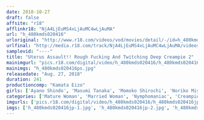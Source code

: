 ```yaml
---
date: 2018-10-27
draft: false
affsite: "r18"
afflinkr18: "NjA4LjEuMS4xLjAuMC4wLjAuMA"
url: "h_480kmds020416"
urloriginal: "http://www.r18.com/videos/vod/movies/detail/-/id=h_480kmds020416"
urlfinal: "http://media.r18.com/track/NjA4LjEuMS4xLjAuMC4wLjAuMA/videos/vod/movies/detail/-/id=h_480kmds020416"
samplevid: "----"
title: "Uterus Assault!! Rough Fucking And Twitching Deep Creampie 2"
mainimgurl: "pics.r18.com/digital/video/h_480kmds020416/h_480kmds020416ps.jpg"
mainimgs: "h_480kmds020416ps.jpg"
releasedate: "Aug. 27, 2018"
duration: 241
productioncomp: "Kamata Eizo"
girls: ['Ayano Shindo', 'Masumi Tanaka', 'Momoko Shirochi', 'Noriko Miyoshi', 'Keiko Nomura']
categories: ['Mature Woman', 'Married Woman', 'Nymphomaniac', 'Creampie', 'Over 4 Hours']
imgurls: ['pics.r18.com/digital/video/h_480kmds020416/h_480kmds020416jp-1.jpg', 'pics.r18.com/digital/video/h_480kmds020416/h_480kmds020416jp-2.jpg', 'pics.r18.com/digital/video/h_480kmds020416/h_480kmds020416jp-3.jpg', 'pics.r18.com/digital/video/h_480kmds020416/h_480kmds020416jp-4.jpg', 'pics.r18.com/digital/video/h_480kmds020416/h_480kmds020416jp-5.jpg', 'pics.r18.com/digital/video/h_480kmds020416/h_480kmds020416jp-6.jpg', 'pics.r18.com/digital/video/h_480kmds020416/h_480kmds020416jp-7.jpg', 'pics.r18.com/digital/video/h_480kmds020416/h_480kmds020416jp-8.jpg', 'pics.r18.com/digital/video/h_480kmds020416/h_480kmds020416jp-9.jpg', 'pics.r18.com/digital/video/h_480kmds020416/h_480kmds020416jp-10.jpg', 'pics.r18.com/digital/video/h_480kmds020416/h_480kmds020416jp-11.jpg', 'pics.r18.com/digital/video/h_480kmds020416/h_480kmds020416jp-12.jpg', 'pics.r18.com/digital/video/h_480kmds020416/h_480kmds020416jp-13.jpg', 'pics.r18.com/digital/video/h_480kmds020416/h_480kmds020416jp-14.jpg', 'pics.r18.com/digital/video/h_480kmds020416/h_480kmds020416jp-15.jpg', 'pics.r18.com/digital/video/h_480kmds020416/h_480kmds020416jp-16.jpg', 'pics.r18.com/digital/video/h_480kmds020416/h_480kmds020416jp-17.jpg', 'pics.r18.com/digital/video/h_480kmds020416/h_480kmds020416jp-18.jpg', 'pics.r18.com/digital/video/h_480kmds020416/h_480kmds020416jp-19.jpg', 'pics.r18.com/digital/video/h_480kmds020416/h_480kmds020416jp-20.jpg']
imgs: ['h_480kmds020416jp-1.jpg', 'h_480kmds020416jp-2.jpg', 'h_480kmds020416jp-3.jpg', 'h_480kmds020416jp-4.jpg', 'h_480kmds020416jp-5.jpg', 'h_480kmds020416jp-6.jpg', 'h_480kmds020416jp-7.jpg', 'h_480kmds020416jp-8.jpg', 'h_480kmds020416jp-9.jpg', 'h_480kmds020416jp-10.jpg', 'h_480kmds020416jp-11.jpg', 'h_480kmds020416jp-12.jpg', 'h_480kmds020416jp-13.jpg', 'h_480kmds020416jp-14.jpg', 'h_480kmds020416jp-15.jpg', 'h_480kmds020416jp-16.jpg', 'h_480kmds020416jp-17.jpg', 'h_480kmds020416jp-18.jpg', 'h_480kmds020416jp-19.jpg', 'h_480kmds020416jp-20.jpg']
---
```

